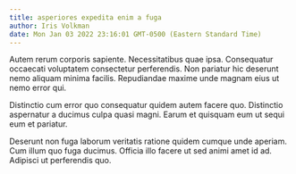 ```yaml
---
title: asperiores expedita enim a fuga
author: Iris Volkman
date: Mon Jan 03 2022 23:16:01 GMT-0500 (Eastern Standard Time)
---
```

Autem rerum corporis sapiente. Necessitatibus quae ipsa. Consequatur occaecati voluptatem consectetur perferendis. Non pariatur hic deserunt nemo aliquam minima facilis. Repudiandae maxime unde magnam eius ut nemo error qui.

 Distinctio cum error quo consequatur quidem autem facere quo. Distinctio aspernatur a ducimus culpa quasi magni. Earum et quisquam eum ut sequi eum et pariatur.

 Deserunt non fuga laborum veritatis ratione quidem cumque unde aperiam. Cum illum quo fuga ducimus. Officia illo facere ut sed animi amet id ad. Adipisci ut perferendis quo.